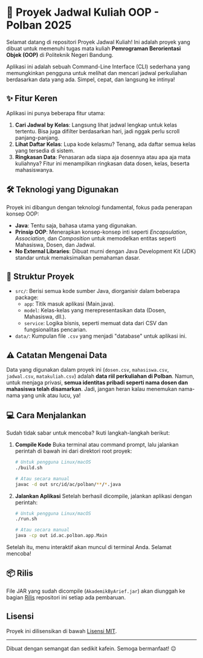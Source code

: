 # 🚀 Proyek Jadwal Kuliah OOP - Polban 2025

Selamat datang di repositori Proyek Jadwal Kuliah! Ini adalah proyek yang dibuat untuk memenuhi tugas mata kuliah **Pemrograman Berorientasi Objek (OOP)** di Politeknik Negeri Bandung.

Aplikasi ini adalah sebuah Command-Line Interface (CLI) sederhana yang memungkinkan pengguna untuk melihat dan mencari jadwal perkuliahan berdasarkan data yang ada. Simpel, cepat, dan langsung ke intinya!

## ✨ Fitur Keren

Aplikasi ini punya beberapa fitur utama:

1.  **Cari Jadwal by Kelas**: Langsung lihat jadwal lengkap untuk kelas tertentu. Bisa juga difilter berdasarkan hari, jadi nggak perlu scroll panjang-panjang.
2.  **Lihat Daftar Kelas**: Lupa kode kelasmu? Tenang, ada daftar semua kelas yang tersedia di sistem.
3.  **Ringkasan Data**: Penasaran ada siapa aja dosennya atau apa aja mata kuliahnya? Fitur ini menampilkan ringkasan data dosen, kelas, beserta mahasiswanya.

## 🛠️ Teknologi yang Digunakan

Proyek ini dibangun dengan teknologi fundamental, fokus pada penerapan konsep OOP:

-   **Java**: Tentu saja, bahasa utama yang digunakan.
-   **Prinsip OOP**: Menerapkan konsep-konsep inti seperti *Encapsulation*, *Association*, dan *Composition* untuk memodelkan entitas seperti Mahasiswa, Dosen, dan Jadwal.
-   **No External Libraries**: Dibuat murni dengan Java Development Kit (JDK) standar untuk memaksimalkan pemahaman dasar.

## 📂 Struktur Proyek

-   `src/`: Berisi semua kode sumber Java, diorganisir dalam beberapa package:
    -   `app`: Titik masuk aplikasi (Main.java).
    -   `model`: Kelas-kelas yang merepresentasikan data (Dosen, Mahasiswa, dll.).
    -   `service`: Logika bisnis, seperti memuat data dari CSV dan fungsionalitas pencarian.
-   `data/`: Kumpulan file `.csv` yang menjadi "database" untuk aplikasi ini.

## ⚠️ Catatan Mengenai Data

Data yang digunakan dalam proyek ini (`dosen.csv`, `mahasiswa.csv`, `jadwal.csv`, `matakuliah.csv`) adalah **data riil perkuliahan di Polban**. Namun, untuk menjaga privasi, **semua identitas pribadi seperti nama dosen dan mahasiswa telah disamarkan**. Jadi, jangan heran kalau menemukan nama-nama yang unik atau lucu, ya!

## 💻 Cara Menjalankan

Sudah tidak sabar untuk mencoba? Ikuti langkah-langkah berikut:

1.  **Compile Kode**
    Buka terminal atau command prompt, lalu jalankan perintah di bawah ini dari direktori root proyek:

    ```bash
    # Untuk pengguna Linux/macOS
    ./build.sh

    # Atau secara manual
    javac -d out src/id/ac/polban/**/*.java
    ```

2.  **Jalankan Aplikasi**
    Setelah berhasil dicompile, jalankan aplikasi dengan perintah:

    ```bash
    # Untuk pengguna Linux/macOS
    ./run.sh

    # Atau secara manual
    java -cp out id.ac.polban.app.Main
    ```

Setelah itu, menu interaktif akan muncul di terminal Anda. Selamat mencoba!

## 📦 Rilis

File JAR yang sudah dicompile (`AkademikByArief.jar`) akan diunggah ke bagian [Rilis](https://github.com/riefproject/25IF2113-OOP-ClassroomTimetable/releases) repositori ini setiap ada pembaruan.

## Lisensi

Proyek ini dilisensikan di bawah [Lisensi MIT](LICENSE).

---

Dibuat dengan semangat dan sedikit kafein. Semoga bermanfaat! 😉
